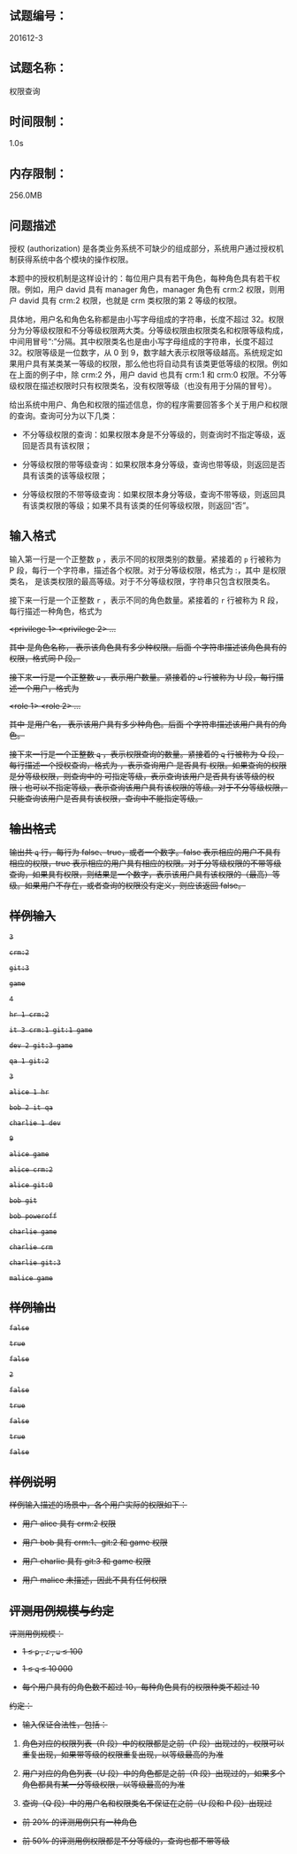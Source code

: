 ## 试题编号：

201612-3

## 试题名称：

权限查询

## 时间限制：

1.0s

## 内存限制：

256.0MB

## 问题描述

授权 (authorization) 是各类业务系统不可缺少的组成部分，系统用户通过授权机制获得系统中各个模块的操作权限。

本题中的授权机制是这样设计的：每位用户具有若干角色，每种角色具有若干权限。例如，用户 david 具有 manager 角色，manager 角色有 crm:2 权限，则用户 david 具有 crm:2 权限，也就是 crm 类权限的第 2 等级的权限。

具体地，用户名和角色名称都是由小写字母组成的字符串，长度不超过 32。权限分为分等级权限和不分等级权限两大类。分等级权限由权限类名和权限等级构成，中间用冒号“:”分隔。其中权限类名也是由小写字母组成的字符串，长度不超过 32。权限等级是一位数字，从 0 到 9，数字越大表示权限等级越高。系统规定如果用户具有某类某一等级的权限，那么他也将自动具有该类更低等级的权限。例如在上面的例子中，除 crm:2 外，用户 david 也具有 crm:1 和 crm:0 权限。不分等级权限在描述权限时只有权限类名，没有权限等级（也没有用于分隔的冒号）。

给出系统中用户、角色和权限的描述信息，你的程序需要回答多个关于用户和权限的查询。查询可分为以下几类：

*    不分等级权限的查询：如果权限本身是不分等级的，则查询时不指定等级，返回是否具有该权限；

*    分等级权限的带等级查询：如果权限本身分等级，查询也带等级，则返回是否具有该类的该等级权限；

*    分等级权限的不带等级查询：如果权限本身分等级，查询不带等级，则返回具有该类权限的等级；如果不具有该类的任何等级权限，则返回“否”。

## 输入格式

输入第一行是一个正整数  `p` ，表示不同的权限类别的数量。紧接着的  `p`  行被称为 P 段，每行一个字符串，描述各个权限。对于分等级权限，格式为 <category>:<level>，其中 <category> 是权限类名，<level> 是该类权限的最高等级。对于不分等级权限，字符串只包含权限类名。

接下来一行是一个正整数  `r` ，表示不同的角色数量。紧接着的  `r`  行被称为 R 段，每行描述一种角色，格式为

<role> <s> <privilege 1> <privilege 2> ... <privilege s>

其中 <role> 是角色名称，<s> 表示该角色具有多少种权限。后面 <s> 个字符串描述该角色具有的权限，格式同 P 段。

接下来一行是一个正整数  `u` ，表示用户数量。紧接着的  `u`  行被称为 U 段，每行描述一个用户，格式为

<user> <t> <role 1> <role 2> ... <role t>

其中 <user> 是用户名，<t> 表示该用户具有多少种角色。后面 <t> 个字符串描述该用户具有的角色。

接下来一行是一个正整数  `q` ，表示权限查询的数量。紧接着的  `q`  行被称为 Q 段，每行描述一个授权查询，格式为 <user> <privilege>，表示查询用户 <user> 是否具有 <privilege> 权限。如果查询的权限是分等级权限，则查询中的 <privilege> 可指定等级，表示查询该用户是否具有该等级的权限；也可以不指定等级，表示查询该用户具有该权限的等级。对于不分等级权限，只能查询该用户是否具有该权限，查询中不能指定等级。

## 输出格式

输出共  `q`  行，每行为 false、true，或者一个数字。false 表示相应的用户不具有相应的权限，true 表示相应的用户具有相应的权限。对于分等级权限的不带等级查询，如果具有权限，则结果是一个数字，表示该用户具有该权限的（最高）等级。如果用户不存在，或者查询的权限没有定义，则应该返回 false。

## 样例输入

```
3

crm:2

git:3

game

4

hr 1 crm:2

it 3 crm:1 git:1 game

dev 2 git:3 game

qa 1 git:2

3

alice 1 hr

bob 2 it qa

charlie 1 dev

9

alice game

alice crm:2

alice git:0

bob git

bob poweroff

charlie game

charlie crm

charlie git:3

malice game
```

## 样例输出

```
false

true

false

2

false

true

false

true

false
```

## 样例说明

样例输入描述的场景中，各个用户实际的权限如下：

* 用户 alice 具有 crm:2 权限

* 用户 bob 具有 crm:1、git:2 和 game 权限

* 用户 charlie 具有 git:3 和 game 权限

* 用户 malice 未描述，因此不具有任何权限

## 评测用例规模与约定

评测用例规模：

*    1 ≤  `p` ,  `r` ,  `u`  ≤ 100

*    1 ≤  `q`  ≤ 10 000

*    每个用户具有的角色数不超过 10，每种角色具有的权限种类不超过 10

约定：

*    输入保证合法性，包括：

1) 角色对应的权限列表（R 段）中的权限都是之前（P 段）出现过的，权限可以重复出现，如果带等级的权限重复出现，以等级最高的为准

2) 用户对应的角色列表（U 段）中的角色都是之前（R 段）出现过的，如果多个角色都具有某一分等级权限，以等级最高的为准

3) 查询（Q 段）中的用户名和权限类名不保证在之前（U 段和 P 段）出现过

*    前 20% 的评测用例只有一种角色

*    前 50% 的评测用例权限都是不分等级的，查询也都不带等级